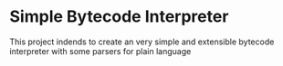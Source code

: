 # Simple Bytecode Interpreter
This project indends to create an very simple and extensible bytecode interpreter with some parsers for plain language